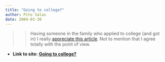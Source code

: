 ```yaml
---
title: "Going to college?"
author: Pito Salas
date: 2004-03-30
---
```



>>

>> Having someone in the family who applied to college (and got in) I really
[appreciate this
article](<http://www.nytimes.com/2004/03/30/opinion/30BROO.html>). Not to
mention that I agree totally with the point of view.


* **Link to site:** **[Going to college?](None)**
